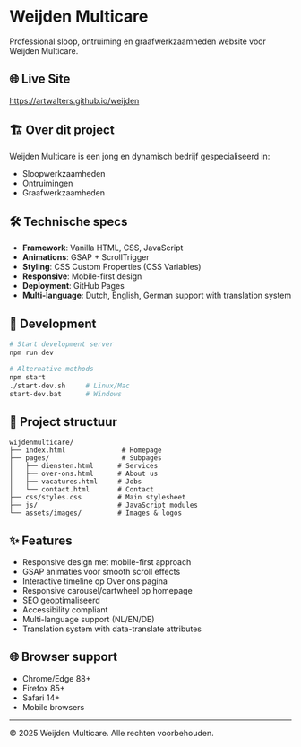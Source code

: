# Weijden Multicare

Professional sloop, ontruiming en graafwerkzaamheden website voor Weijden Multicare.

## 🌐 Live Site

https://artwalters.github.io/weijden

## 🏗️ Over dit project

Weijden Multicare is een jong en dynamisch bedrijf gespecialiseerd in:
- Sloopwerkzaamheden
- Ontruimingen 
- Graafwerkzaamheden

## 🛠️ Technische specs

- **Framework**: Vanilla HTML, CSS, JavaScript
- **Animations**: GSAP + ScrollTrigger
- **Styling**: CSS Custom Properties (CSS Variables)
- **Responsive**: Mobile-first design
- **Deployment**: GitHub Pages
- **Multi-language**: Dutch, English, German support with translation system

## 🚀 Development

```bash
# Start development server
npm run dev

# Alternative methods
npm start
./start-dev.sh     # Linux/Mac
start-dev.bat      # Windows
```

## 📁 Project structuur

```
wijdenmulticare/
├── index.html              # Homepage
├── pages/                  # Subpages
│   ├── diensten.html      # Services
│   ├── over-ons.html      # About us
│   ├── vacatures.html     # Jobs
│   └── contact.html       # Contact
├── css/styles.css         # Main stylesheet
├── js/                    # JavaScript modules
└── assets/images/         # Images & logos
```

## ✨ Features

- Responsive design met mobile-first approach
- GSAP animaties voor smooth scroll effects
- Interactive timeline op Over ons pagina
- Responsive carousel/cartwheel op homepage
- SEO geoptimaliseerd
- Accessibility compliant
- Multi-language support (NL/EN/DE)
- Translation system with data-translate attributes

## 🌐 Browser support

- Chrome/Edge 88+
- Firefox 85+
- Safari 14+
- Mobile browsers

---

© 2025 Weijden Multicare. Alle rechten voorbehouden.